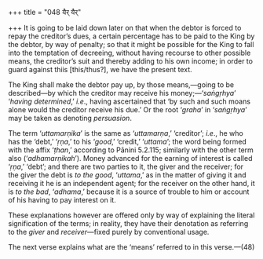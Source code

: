 +++
title = "048 यैर् यैर्"

+++
It is going to be laid down later on that when the debtor is forced to
repay the creditor’s dues, a certain percentage has to be paid to the
King by the debtor, by way of penalty; so that it might be possible for
the King to fall into the temptation of decreeing, without having
recourse to other possible means, the creditor’s suit and thereby adding
to his own income; in order to guard against thiis \[this/thus?\], we
have the present text.

The King shall make the debtor pay up, by those means,—going to be
described—by which the creditor may receive his money;—‘*saṅgṛhya*’
‘*having determined*,’ *i.e*., having ascertained that ‘by such and such
moans alone would the creditor receive his due.’ Or the root ‘*graha*’
in ‘*saṅgṛhya*’ may be taken as denoting *persuasion*.

The term ‘*uttamarṇika*’ is the same as ‘*uttamarṇa*,’ ‘creditor’;
*i.e*., he who has the ‘debt,’ ‘*ṛṇa*,’ to his ‘*good*,’ ‘credit,’
‘*uttama*’; the word being formed with the affix ‘*ṭhan*,’ according to
Pānini 5.2.115; similarly with the other term also (‘*adhamarṇikah*’).
Money advanced for the earning of interest is called ‘*ṛṇa*,’ ‘debt’;
and there are two parties to it, the giver and the receiver; for the
giver the debt is *to the good*, ‘*uttama*,’ as in the matter of giving
it and receiving it he is an independent agent; for the receiver on the
other hand, it is *to the bad*, ‘*adhama*,’ because it is a source of
trouble to him or account of his having to pay interest on it.

These explanations however are offered only by way of explaining the
literal signification of the terms; in reality, they have their
denotation as referring to the *giver* and *receiver*—fixed purely by
conventional usage.

The next verse explains what are the ‘means’ referred to in this
verse.—(48)


